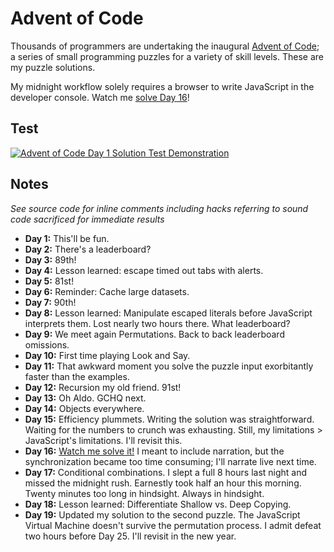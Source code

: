 # Advent of Code

Thousands of programmers are undertaking the inaugural [Advent of Code](http://adventofcode.com/about); a series of small programming puzzles for a variety of skill levels. These are my puzzle solutions.

My midnight workflow solely requires a browser to write JavaScript in the developer console. Watch me [solve Day 16](https://youtu.be/QegR6FVZaXM)!

## Test

[![Advent of Code Day 1 Solution Test Demonstration](http://i.imgur.com/4Vjj5lC.gif "Advent of Code Day 1 Solution Test Demonstration")](https://youtu.be/NdhpbGZIrVk)

## Notes

*See source code for inline comments including hacks referring to sound code sacrificed for immediate results*

- **Day 1:** This'll be fun.
- **Day 2:** There's a leaderboard?
- **Day 3:** 89th!
- **Day 4:** Lesson learned: escape timed out tabs with alerts.
- **Day 5:** 81st!
- **Day 6:** Reminder: Cache large datasets.
- **Day 7:** 90th!
- **Day 8:** Lesson learned: Manipulate escaped literals before JavaScript interprets them. Lost nearly two hours there. What leaderboard?
- **Day 9:** We meet again Permutations. Back to back leaderboard omissions.
- **Day 10:** First time playing Look and Say.
- **Day 11:** That awkward moment you solve the puzzle input exorbitantly faster than the examples.
- **Day 12:** Recursion my old friend. 91st!
- **Day 13:** Oh Aldo. GCHQ next.
- **Day 14:** Objects everywhere.
- **Day 15:** Efficiency plummets. Writing the solution was straightforward. Waiting for the numbers to crunch was exhausting. Still, my limitations > JavaScript's limitations. I'll revisit this.
- **Day 16:** [Watch me solve it!](https://youtu.be/QegR6FVZaXM) I meant to include narration, but the synchronization became too time consuming; I'll narrate live next time.
- **Day 17:** Conditional combinations. I slept a full 8 hours last night and missed the midnight rush. Earnestly took half an hour this morning. Twenty minutes too long in hindsight. Always in hindsight.
- **Day 18:** Lesson learned: Differentiate Shallow vs. Deep Copying.
- **Day 19:** Updated my solution to the second puzzle. The JavaScript Virtual Machine doesn't survive the permutation process. I admit defeat two hours before Day 25. I'll revisit in the new year.